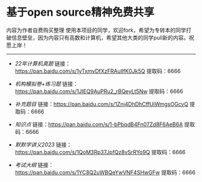 # 基于open source精神免费共享
内容为作者自费购买整理
使用本项目的同学，欢迎fork，希望为专转本的同学打破信息壁垒，因为内容只有高数和计算机，希望其他大类的同学pull新的内容。祝愿上岸！
*****
 * _22年计算机真题_     链接：https://pan.baidu.com/s/1yTxmvDfXzFRAuIlfK0Jk5Q 提取码：6666

 *  _机构模拟卷+练习题_ 链接：https://pan.baidu.com/s/1JIEQ9AuPRu2_rBQeyLt5Nw 提取码：6666
  
 *  _补充题目_          链接：https://pan.baidu.com/s/1Zni4DhDhCffUiWmgsOGcvQ 提取码：6666

 *  _知识点_            链接：https://pan.baidu.com/s/1-bPbqdB4Fn07Zd8F6AeB6A 提取码：6666

 *  _默默学讲义2023_    链接：https://pan.baidu.com/s/1QoM3Rp37JpfQz8vSrRYo9Q 提取码：6666
 
 *  _考试大纲_          链接：https://pan.baidu.com/s/1YC8Q2uWBQeYwVNF4SHwGFw 提取码：6666

